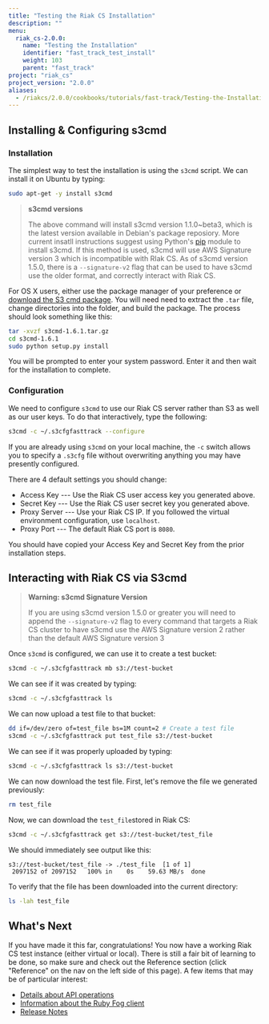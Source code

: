 ```yaml
---
title: "Testing the Riak CS Installation"
description: ""
menu:
  riak_cs-2.0.0:
    name: "Testing the Installation"
    identifier: "fast_track_test_install"
    weight: 103
    parent: "fast_track"
project: "riak_cs"
project_version: "2.0.0"
aliases:
  - /riakcs/2.0.0/cookbooks/tutorials/fast-track/Testing-the-Installation/
---
```


## Installing & Configuring s3cmd

### Installation

The simplest way to test the installation is using the `s3cmd` script.
We can install it on Ubuntu by typing:

``` bash
sudo apt-get -y install s3cmd
```

>**s3cmd versions**
>
> The above command will install s3cmd version 1.1.0~beta3, which is the latest
> version available in Debian's package reposiory. More current insatll
> instructions suggest using Python's [pip](https://pypi.python.org/pypi/pip)
> module to install s3cmd.
> If this method is used, s3cmd will use AWS Signature version 3 which is
> incompatible with RIak CS. As of s3cmd version 1.5.0, there is a
> `--signature-v2` flag that can be used to have s3cmd use the older format, and
> correctly interact with Riak CS.

For OS X users, either use the package manager of your preference or [download the S3 cmd package](http://sourceforge.net/projects/s3tools/files/s3cmd/).
You will need need to extract the `.tar` file, change directories into the
folder, and build the package. The process should look something like this:

``` bash
tar -xvzf s3cmd-1.6.1.tar.gz
cd s3cmd-1.6.1
sudo python setup.py install
```

You will be prompted to enter your system password. Enter it and then
wait for the installation to complete.

### Configuration

We need to configure `s3cmd` to use our Riak CS server rather than S3 as
well as our user keys. To do that interactively, type the following:

``` bash
s3cmd -c ~/.s3cfgfasttrack --configure
```

If you are already using `s3cmd` on your local machine, the `-c` switch
allows you to specify a `.s3cfg` file without overwriting anything you
may have presently configured.

There are 4 default settings you should change:

* Access Key --- Use the Riak CS user access key you generated above.
* Secret Key --- Use the Riak CS user secret key you generated above.
* Proxy Server --- Use your Riak CS IP. If you followed the virtual
  environment configuration, use `localhost`.
* Proxy Port --- The default Riak CS port is `8080`.

You should have copied your Access Key and Secret Key from the prior
installation steps.

## Interacting with Riak CS via S3cmd

>**Warning: s3cmd Signature Version**
>
> If you are using s3cmd version 1.5.0 or greater you will need to append the
> `--signature-v2` flag to every command that targets a Riak CS cluster to have
> s3cmd use the AWS Signature version 2 rather than the default AWS Signature
> version 3

Once `s3cmd` is configured, we can use it to create a test bucket:

``` bash
s3cmd -c ~/.s3cfgfasttrack mb s3://test-bucket
```

We can see if it was created by typing:

``` bash
s3cmd -c ~/.s3cfgfasttrack ls
```

We can now upload a test file to that bucket:

``` bash
dd if=/dev/zero of=test_file bs=1M count=2 # Create a test file
s3cmd -c ~/.s3cfgfasttrack put test_file s3://test-bucket
```

We can see if it was properly uploaded by typing:

``` bash
s3cmd -c ~/.s3cfgfasttrack ls s3://test-bucket
```

We can now download the test file. First, let's remove the file we
generated previously:

``` bash
rm test_file
```

Now, we can download the `test_file`stored in Riak CS:

```bash
s3cmd -c ~/.s3cfgfasttrack get s3://test-bucket/test_file
```

We should immediately see output like this:

```
s3://test-bucket/test_file -> ./test_file  [1 of 1]
 2097152 of 2097152   100% in    0s    59.63 MB/s  done
```

To verify that the file has been downloaded into the current directory:

```bash
ls -lah test_file
```

## What's Next

If you have made it this far, congratulations! You now have a working
Riak CS test instance (either virtual or local). There is still a fair
bit of learning to be done, so make sure and check out the Reference
section (click "Reference" on the nav on the left side of this page). A
few items that may be of particular interest:

* [Details about API operations](/riak/cs/2.0.0/references/apis/storage)
* [Information about the Ruby Fog client](/riak/cs/2.0.0/cookbooks/fog)
* [Release Notes](/riak/cs/2.0.0/cookbooks/release-notes)
